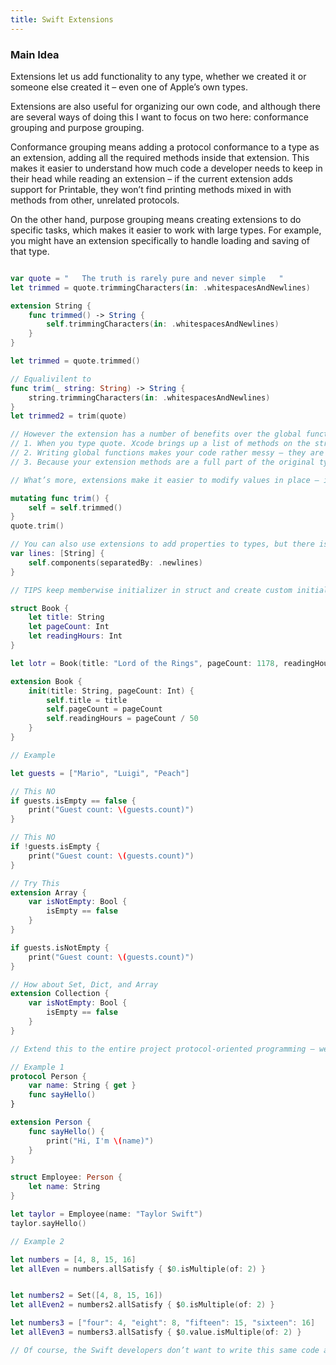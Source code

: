 ```yaml
---
title: Swift Extensions
---
```


### Main Idea
Extensions let us add functionality to any type, whether we created it or someone else created it – even one of Apple’s own types.

Extensions are also useful for organizing our own code, and although there are several ways of doing this I want to focus on two here: conformance grouping and purpose grouping.

Conformance grouping means adding a protocol conformance to a type as an extension, adding all the required methods inside that extension. This makes it easier to understand how much code a developer needs to keep in their head while reading an extension – if the current extension adds support for Printable, they won’t find printing methods mixed in with methods from other, unrelated protocols.

On the other hand, purpose grouping means creating extensions to do specific tasks, which makes it easier to work with large types. For example, you might have an extension specifically to handle loading and saving of that type.
```swift

var quote = "   The truth is rarely pure and never simple   "
let trimmed = quote.trimmingCharacters(in: .whitespacesAndNewlines)

extension String {
    func trimmed() -> String {
        self.trimmingCharacters(in: .whitespacesAndNewlines)
    }
}

let trimmed = quote.trimmed()

// Equalivilent to 
func trim(_ string: String) -> String {
    string.trimmingCharacters(in: .whitespacesAndNewlines)
}
let trimmed2 = trim(quote)

// However the extension has a number of benefits over the global function, including:
// 1. When you type quote. Xcode brings up a list of methods on the string, including all the ones we add in extensions. This makes our extra functionality easy to find.
// 2. Writing global functions makes your code rather messy – they are hard to organize and hard to keep track of. On the other hand, extensions are naturally grouped by the data type they are extending.
// 3. Because your extension methods are a full part of the original type, they get full access to the type’s internal data. That means they can use properties and methods marked with private access control, for example.

// What’s more, extensions make it easier to modify values in place – i.e., to change a value directly, rather than return a new value.

mutating func trim() {
    self = self.trimmed()
}
quote.trim()

// You can also use extensions to add properties to types, but there is one rule: they must only be computed properties, not stored properties. The reason for this is that adding new stored properties would affect the actual size of the data types – if we added a bunch of stored properties to an integer then every integer everywhere would need to take up more space in memory, which would cause all sorts of problems.
var lines: [String] {
    self.components(separatedBy: .newlines)
}

// TIPS keep memberwise initializer in struct and create custom initializer 

struct Book {
    let title: String
    let pageCount: Int
    let readingHours: Int
}

let lotr = Book(title: "Lord of the Rings", pageCount: 1178, readingHours: 24)

extension Book {
    init(title: String, pageCount: Int) {
        self.title = title
        self.pageCount = pageCount
        self.readingHours = pageCount / 50
    }
}

// Example 

let guests = ["Mario", "Luigi", "Peach"]

// This NO
if guests.isEmpty == false {
    print("Guest count: \(guests.count)")
}

// This NO
if !guests.isEmpty {
    print("Guest count: \(guests.count)")
}

// Try This
extension Array {
    var isNotEmpty: Bool {
        isEmpty == false
    }
}

if guests.isNotEmpty {
    print("Guest count: \(guests.count)")
}

// How about Set, Dict, and Array
extension Collection {
    var isNotEmpty: Bool {
        isEmpty == false
    }
}

// Extend this to the entire project protocol-oriented programming – we can list some required methods in a protocol, then add default implementations of those inside a protocol extension. 

// Example 1
protocol Person {
    var name: String { get }
    func sayHello()
}

extension Person {
    func sayHello() {
        print("Hi, I'm \(name)")
    }
}

struct Employee: Person {
    let name: String
}

let taylor = Employee(name: "Taylor Swift")
taylor.sayHello()

// Example 2

let numbers = [4, 8, 15, 16]
let allEven = numbers.allSatisfy { $0.isMultiple(of: 2) }


let numbers2 = Set([4, 8, 15, 16])
let allEven2 = numbers2.allSatisfy { $0.isMultiple(of: 2) }

let numbers3 = ["four": 4, "eight": 8, "fifteen": 15, "sixteen": 16]
let allEven3 = numbers3.allSatisfy { $0.value.isMultiple(of: 2) }

// Of course, the Swift developers don’t want to write this same code again and again, so they used a protocol extension: they wrote a single allSatisfy() method that works on a protocol called Sequence, which all arrays, sets, and dictionaries conform to. This meant the allSatisfy() method immediately became available on all those types, sharing exactly the same code.
```


